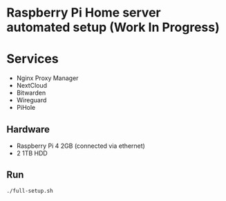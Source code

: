 # Raspberry Pi Home server automated setup (Work In Progress)
# Services
- Nginx Proxy Manager
- NextCloud
- Bitwarden
- Wireguard
- PiHole

## Hardware
- Raspberry Pi 4 2GB (connected via ethernet)
- 2 1TB HDD

## Run
`./full-setup.sh`
